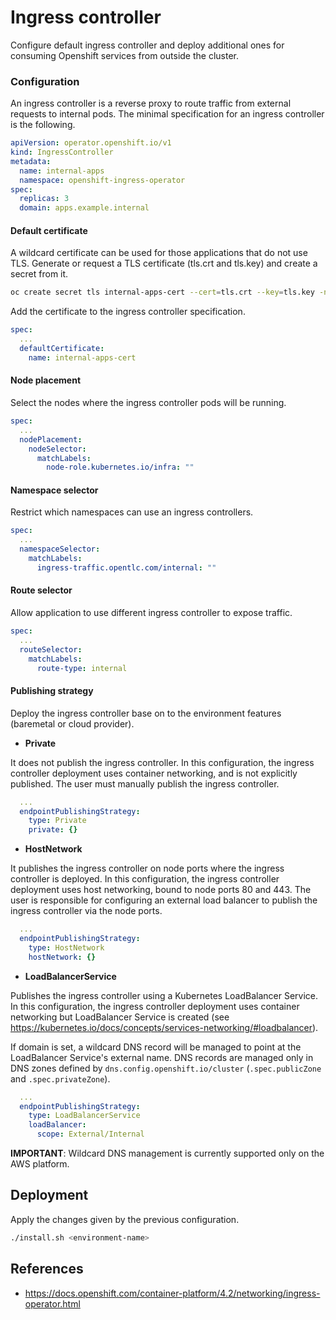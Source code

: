 # Ingress controller

Configure default ingress controller and deploy additional ones for consuming Openshift services from outside the cluster.

### Configuration

An ingress controller is a reverse proxy to route traffic from external requests to internal pods. The minimal specification for an ingress controller is the following.

```yaml
apiVersion: operator.openshift.io/v1
kind: IngressController
metadata:
  name: internal-apps
  namespace: openshift-ingress-operator
spec:
  replicas: 3
  domain: apps.example.internal
```

#### Default certificate

A wildcard certificate can be used for those applications that do not use TLS. Generate or request a TLS certificate (tls.crt and tls.key) and create a secret from it.

```bash
oc create secret tls internal-apps-cert --cert=tls.crt --key=tls.key -n openshift-ingress
```

Add the certificate to the ingress controller specification.

```yaml
spec:
  ...
  defaultCertificate:
    name: internal-apps-cert
```

#### Node placement

Select the nodes where the ingress controller pods will be running.

```yaml
spec:
  ...
  nodePlacement:
    nodeSelector:
      matchLabels:
        node-role.kubernetes.io/infra: ""
```

#### Namespace selector

Restrict which namespaces can use an ingress controllers.

```yaml
spec:
  ...
  namespaceSelector:
    matchLabels:
      ingress-traffic.opentlc.com/internal: ""
```

#### Route selector

Allow application to use different ingress controller to expose traffic.

```yaml
spec:
  ...
  routeSelector:
    matchLabels:
      route-type: internal
```

#### Publishing strategy

Deploy the ingress controller base on to the environment features (baremetal or cloud provider).

- **Private**

It does not publish the ingress controller. In this configuration, the ingress controller deployment uses container networking, and is not explicitly published. The user must manually publish the ingress controller.

```yaml
  ...
  endpointPublishingStrategy:
    type: Private
    private: {}
```

- **HostNetwork**

It publishes the ingress controller on node ports where the ingress controller is deployed. In this configuration, the ingress controller deployment uses host networking, bound to node ports 80 and 443. The user is responsible for configuring an external load balancer to publish the ingress controller via the node ports.

```yaml
  ...
  endpointPublishingStrategy:
    type: HostNetwork
    hostNetwork: {}
```

- **LoadBalancerService**

Publishes the ingress controller using a Kubernetes LoadBalancer Service. In this configuration, the ingress controller deployment uses container networking but LoadBalancer Service is created (see https://kubernetes.io/docs/concepts/services-networking/#loadbalancer).

If domain is set, a wildcard DNS record will be managed to point at the LoadBalancer Service's external name. DNS records are managed only in DNS zones defined by `dns.config.openshift.io/cluster` (`.spec.publicZone` and `.spec.privateZone`).

```yaml
  ...
  endpointPublishingStrategy:
    type: LoadBalancerService
    loadBalancer:
      scope: External/Internal
```

**IMPORTANT**: Wildcard DNS management is currently supported only on the AWS platform.

## Deployment

Apply the changes given by the previous configuration.

```bash
./install.sh <environment-name>
```

## References

- https://docs.openshift.com/container-platform/4.2/networking/ingress-operator.html
